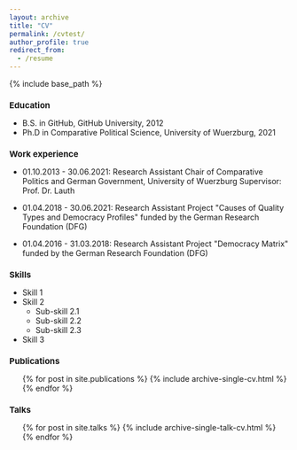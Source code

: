 ```yaml
---
layout: archive
title: "CV"
permalink: /cvtest/
author_profile: true
redirect_from:
  - /resume
---
```


<style>
h1 {
  font-size: 15px;
}
</style>

{% include base_path %}

Education
======
* B.S. in GitHub, GitHub University, 2012
* Ph.D in Comparative Political Science, University of Wuerzburg, 2021

Work experience
======
* 01.10.2013 - 30.06.2021: Research Assistant
Chair of Comparative Politics and German Government, University of Wuerzburg
Supervisor: Prof. Dr. Lauth

* 01.04.2018 - 30.06.2021: Research Assistant
Project "Causes of Quality Types and Democracy Profiles" funded by the German Research Foundation (DFG)

* 01.04.2016 - 31.03.2018: Research Assistant
Project "Democracy Matrix" funded by the German Research Foundation (DFG)

  
Skills
======
* Skill 1
* Skill 2
  * Sub-skill 2.1
  * Sub-skill 2.2
  * Sub-skill 2.3
* Skill 3

Publications
======
  <ul>{% for post in site.publications %}
    {% include archive-single-cv.html %}
  {% endfor %}</ul>
  
Talks
======
  <ul>{% for post in site.talks %}
    {% include archive-single-talk-cv.html %}
  {% endfor %}</ul>
  
